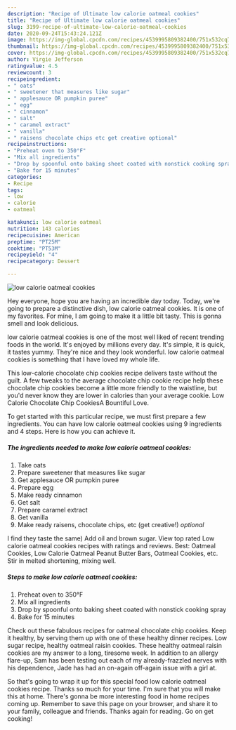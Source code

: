 ```yaml
---
description: "Recipe of Ultimate low calorie oatmeal cookies"
title: "Recipe of Ultimate low calorie oatmeal cookies"
slug: 3199-recipe-of-ultimate-low-calorie-oatmeal-cookies
date: 2020-09-24T15:43:24.121Z
image: https://img-global.cpcdn.com/recipes/4539995809382400/751x532cq70/low-calorie-oatmeal-cookies-recipe-main-photo.jpg
thumbnail: https://img-global.cpcdn.com/recipes/4539995809382400/751x532cq70/low-calorie-oatmeal-cookies-recipe-main-photo.jpg
cover: https://img-global.cpcdn.com/recipes/4539995809382400/751x532cq70/low-calorie-oatmeal-cookies-recipe-main-photo.jpg
author: Virgie Jefferson
ratingvalue: 4.5
reviewcount: 3
recipeingredient:
- " oats"
- " sweetener that measures like sugar"
- " applesauce OR pumpkin puree"
- " egg"
- " cinnamon"
- " salt"
- " caramel extract"
- " vanilla"
- " raisens chocolate chips etc get creative optional"
recipeinstructions:
- "Preheat oven to 350°F"
- "Mix all ingredients"
- "Drop by spoonful onto baking sheet coated with nonstick cooking spray"
- "Bake for 15 minutes"
categories:
- Recipe
tags:
- low
- calorie
- oatmeal

katakunci: low calorie oatmeal 
nutrition: 143 calories
recipecuisine: American
preptime: "PT25M"
cooktime: "PT53M"
recipeyield: "4"
recipecategory: Dessert

---
```



![low calorie oatmeal cookies](https://img-global.cpcdn.com/recipes/4539995809382400/751x532cq70/low-calorie-oatmeal-cookies-recipe-main-photo.jpg)

Hey everyone, hope you are having an incredible day today. Today, we're going to prepare a distinctive dish, low calorie oatmeal cookies. It is one of my favorites. For mine, I am going to make it a little bit tasty. This is gonna smell and look delicious.

low calorie oatmeal cookies is one of the most well liked of recent trending foods in the world. It's enjoyed by millions every day. It's simple, it is quick, it tastes yummy. They're nice and they look wonderful. low calorie oatmeal cookies is something that I have loved my whole life.

This low-calorie chocolate chip cookies recipe delivers taste without the guilt. A few tweaks to the average chocolate chip cookie recipe help these chocolate chip cookies become a little more friendly to the waistline, but you&#39;d never know they are lower in calories than your average cookie. Low Calorie Chocolate Chip CookiesA Bountiful Love.


To get started with this particular recipe, we must first prepare a few ingredients. You can have low calorie oatmeal cookies using 9 ingredients and 4 steps. Here is how you can achieve it.

<!--inarticleads1-->

##### The ingredients needed to make low calorie oatmeal cookies:

1. Take  oats
1. Prepare  sweetener that measures like sugar
1. Get  applesauce OR pumpkin puree
1. Prepare  egg
1. Make ready  cinnamon
1. Get  salt
1. Prepare  caramel extract
1. Get  vanilla
1. Make ready  raisens, chocolate chips, etc (get creative!) *optional*


I find they taste the same) Add oil and brown sugar. View top rated Low calorie oatmeal cookies recipes with ratings and reviews. Best: Oatmeal Cookies, Low Calorie Oatmeal Peanut Butter Bars, Oatmeal Cookies, etc. Stir in melted shortening, mixing well. 

<!--inarticleads2-->

##### Steps to make low calorie oatmeal cookies:

1. Preheat oven to 350°F
1. Mix all ingredients
1. Drop by spoonful onto baking sheet coated with nonstick cooking spray
1. Bake for 15 minutes


Check out these fabulous recipes for oatmeal chocolate chip cookies. Keep it healthy, by serving them up with one of these healthy dinner recipes. Low sugar recipe, healthy oatmeal raisin cookies. These healthy oatmeal raisin cookies are my answer to a long, tiresome week. In addition to an allergy flare-up, Sam has been testing out each of my already-frazzled nerves with his dependence, Jade has had an on-again off-again issue with a girl at. 

So that's going to wrap it up for this special food low calorie oatmeal cookies recipe. Thanks so much for your time. I'm sure that you will make this at home. There's gonna be more interesting food in home recipes coming up. Remember to save this page on your browser, and share it to your family, colleague and friends. Thanks again for reading. Go on get cooking!
